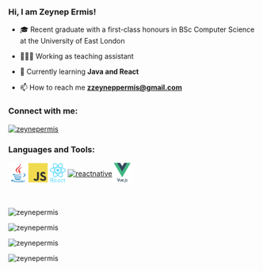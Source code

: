### Hi, I am Zeynep Ermis!

- 🎓 Recent graduate with a first-class honours in BSc Computer Science at the University of East London
  
- 🧑🏼‍💼 Working as teaching assistant 

- 🌱 Currently learning **Java and React**

- 📫 How to reach me **zzeyneppermis@gmail.com**

<h3 align="left">Connect with me:</h3>
<p align="left">
<a href="https://linkedin.com/in/zeynepermis" target="blank"><img align="center" src="https://raw.githubusercontent.com/rahuldkjain/github-profile-readme-generator/master/src/images/icons/Social/linked-in-alt.svg" alt="zeynepermis" height="30" width="40" /></a>
</p>

<h3 align="left">Languages and Tools:</h3>
<div style="display: flex; align-items: center;">
  <a href="https://www.java.com" target="_blank" rel="noreferrer"><img src="https://raw.githubusercontent.com/devicons/devicon/master/icons/java/java-original.svg" alt="java" width="40" height="40"/></a>
  <a href="https://developer.mozilla.org/en-US/docs/Web/JavaScript" target="_blank" rel="noreferrer"><img src="https://raw.githubusercontent.com/devicons/devicon/master/icons/javascript/javascript-original.svg" alt="javascript" width="40" height="40"/></a>
  <a href="https://reactjs.org/" target="_blank" rel="noreferrer"><img src="https://raw.githubusercontent.com/devicons/devicon/master/icons/react/react-original-wordmark.svg" alt="react" width="40" height="40"/></a>
  <a href="https://reactnative.dev/" target="_blank" rel="noreferrer"><img src="https://reactnative.dev/img/header_logo.svg" alt="reactnative" width="40" height="40"/></a>
  <a href="https://vuejs.org/" target="_blank" rel="noreferrer"><img src="https://raw.githubusercontent.com/devicons/devicon/master/icons/vuejs/vuejs-original-wordmark.svg" alt="vuejs" width="40" height="40"/></a>
</div> </br></br>


<p align="left">
  <img src="https://github-readme-stats.vercel.app/api/top-langs?username=zeynepermis&show_icons=true&locale=en&layout=compact" alt="zeynepermis" />
</p>

<p align="left">
  <img src="https://github-readme-stats.vercel.app/api?username=zeynepermis&show_icons=true&locale=en" alt="zeynepermis" />
</p>

<p align="left">
  <img src="https://github-readme-streak-stats.herokuapp.com/?user=zeynepermis" alt="zeynepermis" />
</p>

<p align="left">
  <img src="https://komarev.com/ghpvc/?username=zeynepermis&label=Profile%20views&color=0e75b6&style=flat-square" alt="zeynepermis" />
</p>
